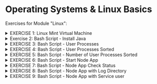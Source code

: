 # Operating Systems & Linux Basics

Exercises for Module "Linux":

<details>
<summary>EXERCISE 1: Linux Mint Virtual Machine </summary>
 <br />
Create a Linux Mint Virtual Machine on your computer. Check the distribution, which package manager it uses (yum, apt, apt-get). Which CLI editor is configured (Nano, Vi, Vim). What software center/software manager it uses. Which shell is configured for your user.

 </details>


<details>
<summary>Exercise 2: Bash Script - Install Java </summary>
 <br />

Write a bash script using Vim editor that installs the latest java version and checks whether java was installed successfully by executing a java -version command. Checks if it was successful and prints a success message, if not prints a failure message.

Execute script with sudo!
  
  
  **script:**
```sh
#!/bin/bash

apt update
apt install -y default-jre

java_version=$(java -version > /dev/null 2>&1 >| grep "java version\|openjdk version" | awk '{print substr($3,2,2)}')

if [ "$java_version" == "" ]
then
    echo Installing Java has failed. No java version found	
elif [ "$java_version" == "1." ]
then
    echo An old version of Java installation found
elif [ "$java_version" -ge 11 ]
then
    echo Java version 11 or greater installed successfully
fi
```
</details>

<details>
<summary>EXERCISE 3: Bash Script - User Processes </summary>
 <br />
 Write a bash script using Vim editor that checks all the processes running for the current user (USER env var) and prints out the processes in console. Hint: use ps aux command and grep for the user.
 
 </details>

<details>
<summary>EXERCISE 4: Bash Script - User Processes Sorted </summary>
 <br />
 Extend the previous script to ask for a user input for sorting the processes output either by memory or CPU consumption, and print the sorted list.

 </details>

<details>
<summary>EXERCISE 5: Bash Script - Number of User Processes Sorted</summary>
 <br />
 Extend the previous script to ask additionally for user input about how many processes to print. Hint: use head program to limit the number of outputs.
Context: We have a ready NodeJS application that needs to run on a server. The app is already configured to read in environment variables.
 
 </details>

<details>
<summary>EXERCISE 6: Bash Script - Start Node App </summary>
 <br />
Write a bash script with following logic:
Install NodeJS and NPM and print out which versions were installed
Download an artifact file from the URL: https://node-envvars-artifact.s3.eu-west-2.amazonaws.com/bootcamp-node-envvars-project-1.0.0.tgz 43. Hint: use curl or wget
Unzip the downloaded file
Set the following needed environment variables: APP_ENV=dev, DB_USER=myuser, DB_PWD=mysecret
Change into the unzipped package directory
Run the NodeJS application by executing the following commands: npm install and node server.js
Notes:
Make sure to run the application in background so that it doesn’t block the terminal session where you execute the shell script
If any of the variables is not set, the node app will print error message that env vars is not set and exit
It will give you a warning about LOG_DIR variable not set. You can ignore it for now.
 
 </details>

<details>
<summary>EXERCISE 7: Bash Script - Node App Check Status </summary>
 <br />
 Extend the script to check after running the application that the application has successfully started and prints out the application’s running process and the port where it’s listening.
 
  </details>

 <details>
<summary>EXERCISE 8: Bash Script - Node App with Log Directory</summary>
 <br />
Extend the script to accept a parameter input log_directory: a directory where application will write logs.
The script will check whether the parameter value is a directory name that doesn’t exist and will create the directory, if it does exist, it sets the env var LOG_DIR to the directory’s absolute path before running the application, so the application can read the LOG_DIR environment variable and write its logs there.
Note:
Check the app.log file in the provided LOG_DIR directory.
This is what the output of running the application must look like: node-app-output.png 32
  </details>

  <details>
<summary>EXERCISE 9: Bash Script - Node App with Service user</summary>
 <br />
   You’ve been running the application with your user. But we need to adjust that and create own service user: myapp for the application to run. So extend the script to create the user and then run the application with the service user.
 </details>
   
